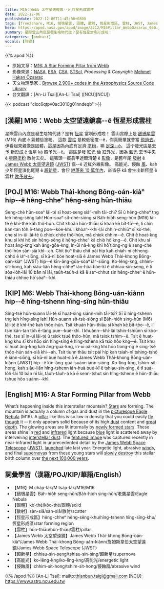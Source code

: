 ```yaml
---
title: M16：Webb 太空望遠鏡翕--ê 恆星形成雲柱
date: 2022-12-06
publishdate: 2022-12-06T11:45:00+0800
tags: [free2share, M16, 鴟鴞星雲, 固體, 散射, 恆星形成區, 雲柱, JWST, James Webb 太空望遠鏡, 超新星, 高能光, 侵蝕風]
hero: https://apod.nasa.gov/apod/image/2212/M16Pillar_WebbOzsarac_960.jpg
summary: 星際雲山內底是發生啥物代誌？是有恆星當咧形成啦！
categories: [podcast]
vocals: [阿錕]
---
```


{{% apod %}}

- 原始文章：[M16: A Star Forming Pillar from Webb](https://apod.nasa.gov/apod/ap221206.html)
- 影像來源：[NASA](https://www.nasa.gov), [ESA](https://www.esa.int/), [CSA](https://www.asc-csa.gc.ca/eng/), [STScI](https://www.stsci.edu/), _Processing & Copyright:_ [Mehmet Hakan Özsaraç](https://www.flickr.com/photos/mhozsarac/)
- 天文物理學家：[Browse 2,900+ codes in the Astrophysics Source Code Library](http://ascl.net/)
- 台文翻譯：[An-Li Tsai][An-Li Tsai] ([NCU][NCU])

{{< podcast "clcc6qtpv0ac3010g01nndeqb" >}}

## [漢羅] M16：Webb 太空望遠鏡翕--ê 恆星形成雲柱
星際雲山內底是發生啥物代誌？是有 [恆星][Stars] 當咧形成啦！
雲山實際上是 [鴟鴞星雲][picturesque Eagle Nebula t] (M16) 內底 ê 氣體佮塗粉。
這款 [雲柱][pillar t] 是較低密度--ê，你真簡單就會當 [飛過去][fly though]。
伊看起來親像是固體，這是因為內底有足濟 [塗粉][dust]，嘛 [足深--ê][great depth t]。
這个發光區是去予 [新形成 ê 恆星][newly formed stars t] kā 照予光--ê。
這區是發 [紅光][red] 佮 [紅外光][infrared]，因為 [藍光][blue] 去予中央 ê [星際塗粉][interstellar dust] 散射去矣。
這張頭一擺翕甲遮爾清楚 ê [影像][featured image]，是舊年尾 [發射][launched] ê [James Webb 太空望遠鏡][James Webb Space Telescope] ([JWST][JWST]) 翕--ê 近紅外線影像。
高能光、侵蝕 [風][wind]、kah 少年恆星演化尾期 ê [超新星][supernova]，會佇 [紲落來 10 萬年內][the next 100,000 years]，沓沓仔 kā 會生出新恆星 ê 雲柱 [吹予散去][slowly destroy]。

## [POJ] M16: Webb Thài-khong Bōng-oán-kiàⁿ hi̍p--ê hêng-chheⁿ hêng-sêng hûn-thiāu
Seng-chè hûn-soaⁿ lāi-té sī hoat-seng siáⁿ-mih tāi-chì? Sī ū hêng-chheⁿ tng leh hêng-sêng lah!
Hûn-soaⁿ si̍t-chè-siōng sī Ba̍h-hio̍h seng-hûn (M16) lāi-té ê khì-thé kah thô͘-hún.
Chit khoán hûn-thiāu sī khah kē bi̍t-tō͘--ê, lí chin kán-tan to̍h ē-tàng poe--kòe-khì.
I khòaⁿ--khí-lâi chhin-chhiūⁿ sī kò͘-thé, che sī in-ūi lāi-té ū chiok chōe thô͘-hún, mā chiok chhim--ê.
Chit ê hoat-kng khu sī khì hō͘ sin hêng-sêng ê hêng-chheⁿ kā chiò hō͘ kng--ê.
Chit khu sī hoat âng-kng kah âng-gōa-kng, in-ūi nâ-kng khì hō͘ tiong-ng ê seng-chè thô͘-hún sàn-siā khì--ah.
Chit tiuⁿ thâu chi̍t pái hi̍p kah chiah-nī chheng-chhó ê iáⁿ-siōng, sī kū-nî bóe hoat-siā ê James Webb Thài-khong Bōng-oán-kiàⁿ (JWST) hip--ê kīn-âng-gōa-sòaⁿ iáⁿ-siōng.
Ko-lêng-kng, chhim-sit-hong, kah siàu-liân hêng-chheⁿ ián-hòa bóe-kî ê chhiau-sin-seng, ē tī sòa-lo̍h-lâi 10 bān nî lāi, tau̍h-tau̍h-á kā ē seⁿ-chhut sin hêng-chheⁿ ê hûn-thiāu chhoe hō͘ sòaⁿ--khì.



## [KIP] M6: Webb Thài-khong Bōng-uán-kiànn hi̍p--ê hîng-tshenn hîng-sîng hûn-thiāu
Sing-tsè hûn-suann lāi-té sī huat-sing siánn-mih tāi-tsì? Sī ū hîng-tshenn tng leh hîng-sîng lah!
Hûn-suann si̍t-tsè-siōng sī Ba̍h-hio̍h sing-hûn (M6) lāi-té ê khì-thé kah thôo-hún.
Tsit khuán hûn-thiāu sī khah kē bi̍t-tōo--ê, lí tsin kán-tan to̍h ē-tàng pue--kuè-khì.
I khuànn--khí-lâi tshin-tshiūnn sī kòo-thé, tse sī in-uī lāi-té ū tsiok tsuē thôo-hún, mā tsiok tshim--ê.
Tsit ê huat-kng khu sī khì hōo sin hîng-sîng ê hîng-tshenn kā tsiò hōo kng--ê.
Tsit khu sī huat âng-kng kah âng-guā-kng, in-uī nâ-kng khì hōo tiong-ng ê sing-tsè thôo-hún sàn-siā khì--ah.
Tsit tiunn thâu tsi̍t pái hi̍p kah tsiah-nī tshing-tshó ê iánn-siōng, sī kū-nî bué huat-siā ê James Webb Thài-khong Bōng-uán-kiànn (JWST) hip--ê kīn-âng-guā-suànn iánn-siōng.
Ko-lîng-kng, tshim-sit-hong, kah siàu-liân hîng-tshenn ián-huà bué-kî ê tshiau-sin-sing, ē tī suà-lo̍h-lâi 10 bān nî lāi, ta̍uh-ta̍uh-á kā ē senn-tshut sin hîng-tshenn ê hûn-thiāu tshue hōo suànn--khì.

## [English] M16: A Star Forming Pillar from Webb
What’s happening inside this interstellar mountain?
[Stars][Stars] are forming.
The mountain is actually a column of gas and dust in the [picturesque Eagle Nebula][picturesque Eagle Nebula e] (M16).
A [pillar][pillar e] like this is so low in density that you could easily [fly though][fly though] it -- it only appears solid because of its high [dust][dust] content and [great depth][great depth e].
The glowing areas are lit internally by [newly formed stars][newly formed stars e].
These areas shine in [red][red] and [infrared][infrared] light because [blue][blue] light is scattered away by intervening [interstellar dust][interstellar dust].
The [featured image][featured image] was captured recently in near-infrared light in unprecedented detail by the [James Webb Space Telescope][James Webb Space Telescope] ([JWST][JWST]), [launched][launched] late last year.
Energetic light, abrasive [wind][wind]s, and final [supernova][supernova]s from these young stars will [slowly destroy][slowly destroy] this stellar birth column over [the next 100,000 years][the next 100,000 years].


## 詞彙學習（漢羅/POJ/KIP/華語/English）
- 【M16】M cha̍p-la̍k/M tsa̍p-la̍k/M16/M16
- 【鴟鴞星雲】Ba̍h-hio̍h seng-hûn/Ba̍h-hio̍h sing-hûn/老鷹星雲/Eagle Nebula
- 【固體】kò͘-thé/kòo-thé/固體/solid
- 【散射】sàn-siā/sàn-siā/散射/scatter
- 【恆星形成區】hêng-chheⁿ hêng-sêng-khu/hîng-tshenn hîng-sîng-khu/恆星形成區/star forming region
- 【雲柱】hûn-thiāu/hûn-thiāu/雲柱/pillar
- 【James Webb 太空望遠鏡】James Webb Thài-khong Bōng-oán-kiàⁿ/James Webb Thài-khong Bōng-uán-kiànn/詹姆斯韋伯太空望遠鏡/James Webb Space Telescope (JWST)
- 【超新星】chhiau-sin-seng/tshiau-sin-sing/超新星/supernova
- 【高能光】ko-lêng-kng/ko-lîng-kng/高能光/energetic light
- 【侵蝕風】chhim-sit-hong/tshim-sit-hong/侵蝕風/abrasive wind


{{% /apod %}}
[An-Li Tsai]: mailto:thianbun.taigi@gmail.com
[NCU]: https://www.astro.ncu.edu.tw

[copyright]: https://apod.nasa.gov/apod/fap/lib/about_apod.html#srapply
[License]: https://creativecommons.org/licenses/by/2.0/


[Stars]:https://science.nasa.gov/astrophysics/focus-areas/how-do-stars-form-and-evolve
[picturesque Eagle Nebula e]:https://apod.nasa.gov/apod/ap221004.html
[picturesque Eagle Nebula t]:https://apod.tw/daily/20221004/
[pillar e]:https://apod.nasa.gov/apod/ap221020.html
[pillar t]:https://apod.tw/daily/20221020/
[fly though]:https://www.redpointglobal.com/wp-content/uploads/2021/05/dog-goggles-head-out-car-window-scaled.jpg
[dust]:https://astronomy.swin.edu.au/cosmos/d/Dust+Grain
[great depth e]:https://apod.nasa.gov/apod/ap210802.html
[great depth t]:https://apod.tw/daily/20210802/
[newly formed stars e]:https://apod.nasa.gov/apod/ap211124.html
[newly formed stars t]:https://apod.tw/daily/20211124/
[red]:https://www.html.am/html-codes/color/html-red-code.cfm
[infrared]:https://science.nasa.gov/ems/07_infraredwaves
[blue]:https://wallpaper.dog/large/10702687.jpg
[interstellar dust]:https://apod.nasa.gov/apod/ap030706.html
[featured image]:https://www.flickr.com/photos/mhozsarac/52475293211/in/dateposted/
[James Webb Space Telescope]:https://www.nasa.gov/mission_pages/webb/main/index.html
[JWST]:https://www.nasa.gov/mission_pages/webb/main/index.html
[launched]:https://youtu.be/7nT7JGZMbtM?t=4920
[wind]:https://en.wikipedia.org/wiki/Stellar_wind
[supernova]:https://youtu.be/aysiMbgml5g
[slowly destroy]:https://www.forbes.com/sites/startswithabang/2017/06/26/how-quickly-are-the-pillars-of-creation-being-destroyed/
[the next 100,000 years]:https://en.wikipedia.org/wiki/Timeline_of_the_far_future
